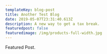 ```yaml
---
templateKey: blog-post
title: Another Test Blog
date: 2019-05-07T23:31:40.613Z
description: A new way to get a tax break.
featuredpost: false
featuredimage: /img/products-full-width.jpg
---
```

Featured Post.

